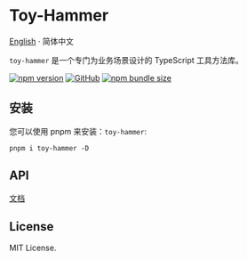 # Toy-Hammer

[English](./README.md) · 简体中文

<div align="left">

`toy-hammer` 是一个专门为业务场景设计的 TypeScript 工具方法库。

[![npm version](https://img.shields.io/npm/v/toy-hammer?style=flat-square)](https://www.npmjs.com/package/toy-hammer)
[![GitHub](https://img.shields.io/github/license/binghuis/toy-hammer.svg?style=flat-square)](https://github.com/binghuis/toy-hammer/blob/main/LICENSE)
[![npm bundle size](https://img.shields.io/bundlephobia/minzip/toy-hammer?style=flat-square)](https://bundlephobia.com/package/toy-hammer)

</div>

## 安装

您可以使用 pnpm 来安装：`toy-hammer`:

```
pnpm i toy-hammer -D
```

## API

[文档](https://docs.page/binghuis/toy-hammer)

## License

MIT License.
